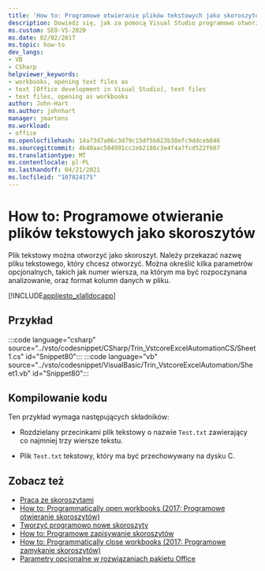 ```yaml
---
title: 'How to: Programowe otwieranie plików tekstowych jako skoroszytów'
description: Dowiedz się, jak za pomocą Visual Studio programowo otworzyć plik tekstowy jako skoroszyt programu Microsoft Excel.
ms.custom: SEO-VS-2020
ms.date: 02/02/2017
ms.topic: how-to
dev_langs:
- VB
- CSharp
helpviewer_keywords:
- workbooks, opening text files as
- text [Office development in Visual Studio], text files
- text files, opening as workbooks
author: John-Hart
ms.author: johnhart
manager: jmartens
ms.workload:
- office
ms.openlocfilehash: 14a73d7a06c3d79c15df5b823b38efc9ddceb846
ms.sourcegitcommit: 4b40aac584991cc2eb2186c3e4f4a7fcd522f607
ms.translationtype: MT
ms.contentlocale: pl-PL
ms.lasthandoff: 04/21/2021
ms.locfileid: "107824175"
---
```

# <a name="how-to-programmatically-open-text-files-as-workbooks"></a>How to: Programowe otwieranie plików tekstowych jako skoroszytów
  Plik tekstowy można otworzyć jako skoroszyt. Należy przekazać nazwę pliku tekstowego, który chcesz otworzyć. Można określić kilka parametrów opcjonalnych, takich jak numer wiersza, na którym ma być rozpoczynana analizowanie, oraz format kolumn danych w pliku.

 [!INCLUDE[appliesto_xlalldocapp](../vsto/includes/appliesto-xlalldocapp-md.md)]

## <a name="example"></a>Przykład
 :::code language="csharp" source="../vsto/codesnippet/CSharp/Trin_VstcoreExcelAutomationCS/Sheet1.cs" id="Snippet80":::
 :::code language="vb" source="../vsto/codesnippet/VisualBasic/Trin_VstcoreExcelAutomation/Sheet1.vb" id="Snippet80":::

## <a name="compile-the-code"></a>Kompilowanie kodu
 Ten przykład wymaga następujących składników:

- Rozdzielany przecinkami plik tekstowy o nazwie `Test.txt` zawierający co najmniej trzy wiersze tekstu.

- Plik `Test.txt` tekstowy, który ma być przechowywany na dysku C.

## <a name="see-also"></a>Zobacz też
- [Praca ze skoroszytami](../vsto/working-with-workbooks.md)
- [How to: Programmatically open workbooks (2017: Programowe otwieranie skoroszytów)](../vsto/how-to-programmatically-open-workbooks.md)
- [Tworzyć programowo nowe skoroszyty](../vsto/how-to-programmatically-create-new-workbooks.md)
- [How to: Programowe zapisywanie skoroszytów](../vsto/how-to-programmatically-save-workbooks.md)
- [How to: Programmatically close workbooks (2017: Programowe zamykanie skoroszytów)](../vsto/how-to-programmatically-close-workbooks.md)
- [Parametry opcjonalne w rozwiązaniach pakietu Office](../vsto/optional-parameters-in-office-solutions.md)

